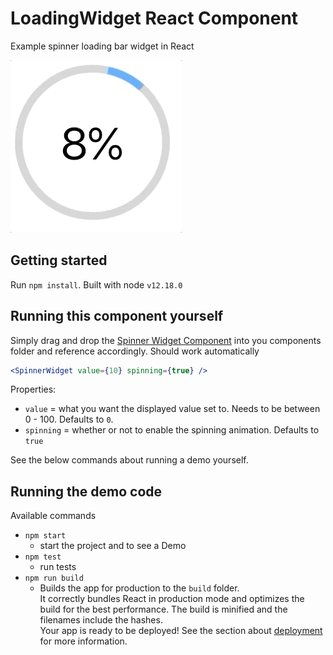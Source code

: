 # LoadingWidget React Component

Example spinner loading bar widget in React

<img src="imgs/loadingGif.gif"></img>

## Getting started

Run `npm install`. Built with node `v12.18.0`

## Running this component yourself

Simply drag and drop the [Spinner Widget Component](./src/components/SpinnerWidget) into you components folder and reference accordingly. Should work automatically

```jsx
<SpinnerWidget value={10} spinning={true} />
```

Properties:

- `value` = what you want the displayed value set to. Needs to be between 0 - 100. Defaults to `0`.
- `spinning` = whether or not to enable the spinning animation. Defaults to `true`

See the below commands about running a demo yourself.

## Running the demo code

Available commands

- `npm start`
  - start the project and to see a Demo
- `npm test`
  - run tests
- `npm run build`
  - Builds the app for production to the `build` folder.<br /> It correctly bundles React in production mode and optimizes the build for the best performance. The build is minified and the filenames include the hashes.<br /> Your app is ready to be deployed! See the section about [deployment](https://facebook.github.io/create-react-app/docs/deployment) for more information.
